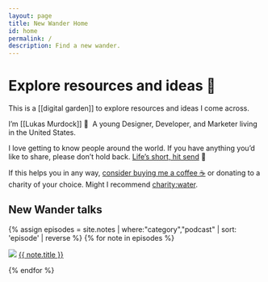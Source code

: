 ```yaml
---
layout: page
title: New Wander Home
id: home
permalink: /
description: Find a new wander.
---
```


# Explore resources and ideas 🌱

<!-- <p style="padding: 3em 1em; background: #f5f7ff; border-radius: 4px;">
  Take a look at <span style="font-weight: bold">[[Your first note]]</span> to get started on your exploration.
</p> -->

This is a [[digital garden]] to explore resources and ideas I come across.

I’m [[Lukas Murdock]] 👋&nbsp; A young Designer, Developer, and Marketer living in the United States.

I love getting to know people around the world. If you have anything you’d like to share, please don’t hold back. [Life’s short, hit send](/lukas-murdock#contact-me) 🤟

If this helps you in any way, [consider buying me a coffee ☕️](https://www.buymeacoffee.com/lukasmurdock) or donating to a charity of your choice. Might I recommend [charity:water](https://www.charitywater.org/lukas-murdock).

## New Wander talks

{% assign episodes = site.notes | where:"category","podcast" | sort: 'episode' | reverse %}
{% for note in episodes %}

  <img src="{{ note.image }}"/>
  <a href="{{ note.url }}">{{ note.title }}</a>

{% endfor %}

<style>
  .wrapper {
    max-width: 46em;
  }
</style>
